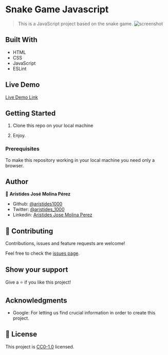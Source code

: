# Snake Game Javascript

> This is a JavaScript project based on the snake game.
![screenshot](./app_screenshot.png)

## Built With

- HTML
- CSS
- JavaScript
- ESLint
## Live Demo

[Live Demo Link](https://raw.githack.com/aristides1000/snake-game-javascript/snake-game/index.html)


## Getting Started
1. Clone this repo on your local machine

2. Enjoy.

### Prerequisites
To make this repository working in your local machine you need only a browser.

## Author

👤 **Arístides José Molina Pérez**

- Github: [@aristides1000](https://github.com/aristides1000)
- Twitter: [@aristides_1000](https://twitter.com/aristides_1000)
- Linkedin: [Aristides Jose Molina Perez](https://www.linkedin.com/in/aristides-molina/)

## 🤝 Contributing

Contributions, issues and feature requests are welcome!

Feel free to check the [issues page](https://github.com/aristides1000/snake-game-javascript/issues).


## Show your support

Give a ⭐️ if you like this project!

## Acknowledgments

- Google: For letting us find crucial information in order to create this project.

## 📝 License

This project is [CC0-1.0](LICENSE) licensed.
